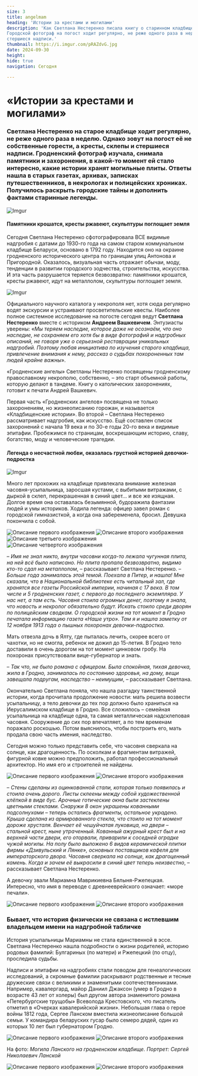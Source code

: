 ```yaml
---
size: 3
title: angelmam
heading: 'Истории за крестами и могилами'
description: 'Как Светлана Нестеренко писала книгу о старинном кладбище по улице Антонова в Гродно, а получилась летопись из городской жизни 200 лет назад. 
Городской фотограф на погост ходит регулярно, не реже одного раза в неделю. Однако зовут её не собственные горести, а кресты, склепы и 
стершиеся надписи.'
thumbnail: https://i.imgur.com/pRAZdvG.jpg
date: 2024-09-30
height: 
hide: true
navigation: Сегодня

---
```

# **«Истории за крестами и могилами»**

### Светлана Нестеренко на старое кладбище ходит регулярно, не реже одного раза в неделю. Однако зовут на погост её не собственные горести, а кресты, склепы и стершиеся надписи. Гродненский фотограф изучала, снимала памятники и захоронения, в какой-то момент ей стало интересно, какие истории хранят могильные плиты. Ответы нашла в старых газетах, архивах, записках путешественников, в некрологах и полицейских хрониках. Получилось раскрыть городские тайны и дополнить фактами старинные легенды. 

![Imgur](https://i.imgur.com/IMlBJeP.jpg)

#### Памятники крошатся, кресты ржавеют, скульптуры поглощает земля

Сегодня Светлана Нестеренко сфотографировала ВСЕ видимые надгробия с датами до 1930-го года на самом старом коммунальном кладбище Беларуси, основано в 1792 году.
Находится оно на окраине гродненского исторического центра по границам улиц Антонова и Пригородной. Оказалось, визуальная часть отражает обычаи, моду, 
тенденции в развитии городского зодчества, строительства, искусства. И эта часть разрушается теряется безвозвратно: памятники крошатся, кресты ржавеют,
идут на металлолом, скульптуры поглощает земля.

![Imgur](https://i.imgur.com/0kaUspm.jpg)

Официального научного каталога у некрополя нет, хотя сюда регулярно водят экскурсии и устраивают просветительские квесты. Наиболее полное системное исследование на погосте сегодня ведут **Светлана Нестеренко** вместе с историком **Андреем Вашкевичем**. Энтузиасты уверены: «_Мы теряем наследие, которое даже не осознаём, что оно наследие, не сохраняем его хотя бы в виде фотографий и надгробных описаний, не говоря уже о серьезной реставрации уникальных надгробий. Поэтому любая инициатива по изучения старого кладбища, привлечение внимания к нему, рассказ о судьбах похороненных там людей крайне важны_».  

«Гродненские ангелы» Светланы Нестеренко посвящены гродненскому православному некрополю, собственно, – это старт объемной работы, которую делают в тандеме. Книгу о католических захоронениях, готовит к печати Андрей Вашкевич. 

Первая часть «Гродненских ангелов» посвящена не только захоронениям, но жизнеописанию горожан, и называется «Кладбищенские истории». Во второй – Светлана Нестеренко рассматривает надгробия, как искусство. Ещё составлен список захоронений с начала 19 века и по 30-е годы 20-го века и видимые эпитафии. Пробежимся по страницам, воскрешающим историю, славу, богатство, моду и человеческие трагедии.

#### Легенда о несчастной любви, оказалась грустной историей девочки-подростка

![Imgur](https://i.imgur.com/eVU5QaW.jpg)

Много лет прохожих на кладбище привлекала внимание железная часовня-усыпальница, заросшая кустами, с выбитыми витражами, с дыркой в склеп, перекрашенная в синий цвет... и все же изящная. Долгое время она оставалась безымянной, будоражила фантазии людей и умы историков. Ходила легенда: офицер завел роман с городской гимназисткой, а когда она забеременела, бросил. Девушка покончила с собой. 

<div class="gallery4">
<img src="https://i.imgur.com/VLAOq6r.jpeg" alt="Описание первого изображения"> 
<img src="https://i.imgur.com/W1iPGvt.jpeg" alt="Описание второго изображения"> 
<img src="https://i.imgur.com/uDlmy3q.jpeg" alt="Описание третьего изображения"> 
<img src="https://i.imgur.com/VlKE86z.jpeg" alt="Описание четвертого изображения"> 
</div>

– _Имя не знал никто, внутри часовни когда-то лежала чугунная плита, на ней всё было написано. Но плита пропала безвозвратно, видимо кто-то сдал на металлолом_, – рассказывает Светлана Нестеренко. – _Больше года занималась этой темой. Поехала в Питер, и нашла! Мне сказали, что в Национальной библиотеке есть читальный зал, где хранятся все газеты Российской империи, начиная с 17 века. В том числе и 5 гродненских газет, с первого до последнего экземпляра. У нас нет, а там есть. Часовня стоила огромных денег, поэтому я знала, что новость и некролог обязательно будут. Искать стоило среди дворян по полицейским сводкам. О городской жизни на тот момент в Гродно печатала информацию газета «Наше утро». Там я и нашла заметку от 12 ноября 1913 года о пышных похоронах девочки-подростка_. 

Мать отвезла дочь в Ялту, где пыталась лечить, скорее всего от чахотки, но не смогла, ребенок не дожил до 15-летия. В Гродно тело доставили в очень дорогом на тот момент цинковом гробу. На похоронах присутствовали вице-губернатор и знать. 

– _Так что, не было романа с офицером. Была спокойная, тихая девочка, жила в Гродно, занималась по состоянию здоровья, на дому, вещи завещала подругам, наследство – неимущим_, – рассказывает Светлана. 

Окончательно Светлана поняла, что нашла разгадку таинственной истории, когда прочитала продолжение новости: мать решила возвести усыпальницу, а тело девочки до тех пор должно было храниться на Иерусалимском кладбище в Гродно. Все сложилось – семейная усыпальница на кладбище одна, та самая металлическая надсклеповая часовня. Сооружение до сих пор впечатляет, а по тем временам поражало роскошью. Потом выяснилось, чтобы построить его, мать продала свою часть имения, наследство.

Сегодня можно только представить себе, что часовня сверкала на солнце, как драгоценность. По  осколкам и фрагментам витражей, фигурной ковке  можно предположить, работал профессиональный архитектор. Но имя его и строителей не найдены.

<div class="gallery2">
<img src="https://i.imgur.com/kgIkRZs.jpeg" alt="Описание первого изображения"> 
<img src="https://i.imgur.com/T9Ev7qu.jpeg" alt="Описание второго изображения"> 
</div>

– _Стены сделаны из оцинкованной стали, которая только появилась и стоила очень дорого. Листы склеены между собой художественной клёпкой в виде бус. Арочные готические окна были застеклены цветными стеклами. Снаружи 8 окон украшены кованными подсолнухами – теперь остались фрагменты, остальное украдено. Крыша сделана из армированного стекла, что стоило на тот момент дороже хрусталя. Венчает её чешуйчатая луковица, на двери – стальной крест, ныне утраченный. Кованный ажурный крест был и на верхней части двери, его оторвали, приварили к соседней оградке чужой могилы. На полу было выложено 6 видов керамической плитки фирмы «Дзивульский и Лянке», основных поставщиков кафеля для императорского двора. Часовня сверкала на солнце, как драгоценный камень. Когда и зачем её выкрасили в синий цвет теперь неизвестно_, –  рассказывает Светлана Нестеренко.

А девочку звали Мариамна Маврикиевна Бялыня-Ржепецкая. Интересно, что имя в переводе с древнееврейского означает: «море печали».

<div class="gallery2">
<img src="https://i.imgur.com/iY0jfOe.jpeg" alt="Описание первого изображения"> 
<img src="https://i.imgur.com/HRv9AC7.jpeg" alt="Описание второго изображения"> 
</div>

### Бывает, что история физически не связана с истлевшим владельцем имени на надгробной табличке 

История усыпальницы Мариамны не стала единственной в эссе. Светлана Нестеренко нашла подробности о жизни родителей, историю родовых фамилий: Булгариных (по матери) и Ржепецкий (по отцу), проследила судьбы.

Надписи и эпитафии на надгробиях стали поводом для генеалогических исследований, а скромные фамилии раскрывают родственные и тесные дружеские связи с великими и знаменитыми соотечественниками. Например, кавалергард, майор Даниил Джаксон (умер в Гродно в возрасте 43 лет от холеры) был другом автора знаменитого романа «Петербургские трущобы» Всеволода Крестовского, что писатель отметил в «Очерках кавалерийской жизни». Небольшая глава о герое войны 1812 года, Сергее Ланском вместила жизнеописание большой семьи. У командира беларуских гусар было семеро дядей, один из которых 10 лет был губернатором Гродно. 

<div class="gallery2">
<img src="https://i.imgur.com/Axr27GA.jpeg" alt="Описание первого изображения"> 
<img src="https://i.imgur.com/HkqAwah.jpeg" alt="Описание второго изображения"> 
</div>

На фото: _Могила Ланского на гродненском кладбище. Портрет: Сергей Николаевич Ланской_

<div class="gallery2">
<img src="https://i.imgur.com/VLAOq6r.jpeg" alt="Описание первого изображения"> 
<img src="https://i.imgur.com/PYGeaPJ.jpeg" alt="Описание второго изображения"> 
</div>
